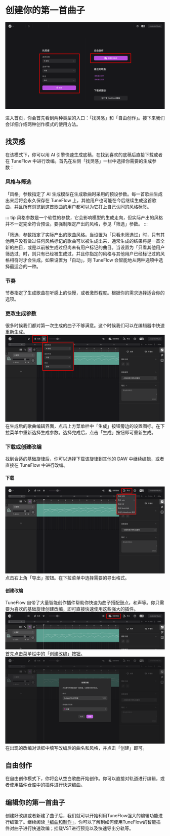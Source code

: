# 创建你的第一首曲子

![首页](./images/homepage.png)

进入首页，你会首先看到两种类型的入口：「找灵感」和「自由创作」。接下来我们会详细介绍两种创作模式的使用方法。

## 找灵感

在该模式下，你可以用 AI 引擎快速生成底稿，在找到喜欢的底稿后直接下载或者在 TuneFlow 中进行改编。首先在左侧「找灵感」一栏中选择你需要的生成参数：

### 风格与筛选

「风格」参数指定了 AI 生成模型在生成歌曲时采用的预设参数。每一首歌曲生成出来后将会永久保存在 TuneFlow 上，其他用户也可能在今后继续生成这首歌曲，并且所有浏览到这首歌曲的用户都可以为它打上自己认同的风格标签。

<!-- prettier-ignore-start -->
::: tip
风格参数是一个软性的参数，它会影响模型的生成走向，但实际产出的风格并不一定完全符合预设。要强制限定产出的风格，参见「筛选」参数。
:::
<!-- prettier-ignore-end -->

「筛选」参数指定了实际产出的歌曲风格。当设置为「只看未筛选过」时，只有其他用户没有做过任何风格标记的歌曲可以被生成出来，通常生成的结果将是一首全新的曲目，或是以前被生成过但尚未有用户标记的曲目。当设置为「只看其他用户筛选过」时，则只有已经被生成过，并且你指定的风格与其他用户已经标记过的风格相符时才会生成。如果设置为「自动」，则 TuneFlow 会智能地从两种选项中选择最适合的一种。

### 节奏

节奏指定了生成歌曲在听感上的快慢，或者激烈程度。根据你的需求选择适合你的选项。

### 更改生成参数

很多时候我们都对第一次生成的曲子不够满意。这个时候我们可以在编辑器中快速重新生成。 ![首页](./images/regenerate.png) 在生成后的歌曲编辑界面，点击上方菜单栏中「生成」按钮旁边的设置图标。在下拉菜单中重新选择生成参数。选择完成后，点击「生成」按钮即可重新生成。

### 下载或创建改编

找到合适的基础旋律后，你可以选择下载该旋律到其他的 DAW 中继续编辑，或者直接在 TuneFlow 中进行改编。

#### 下载

![首页](./images/download.png) 点击右上角「导出」按钮。在下拉菜单中选择需要的导出格式。

#### 创建改编

TuneFlow 自带了大量智能创作插件帮助你快速为曲子搭配鼓点，和声等。你只需要为喜欢的基础旋律创建改编，即可直接快速使用这些强大的插件。 ![首页](./images/rearrange1.png) 首先点击菜单栏中的「创建改编」按钮。 ![首页](./images/rearrange2.png) 在出现的改编对话框中填写改编后的曲名和风格，并点击「创建」即可。

## 自由创作

在自由创作模式下，你将会从空白歌曲开始创作。你可以直接对轨道进行编辑，或者使用插件仓库中的插件进行快速编曲。


## 编辑你的第一首曲子

创建好改编或者新建了曲子后，我们就可以开始利用TuneFlow强大的编辑功能进行编辑了。继续阅读[「编曲和制作」](/zh/editing-tracks/)，你可以了解到如何使用TuneFlow的智能插件对曲子进行快速改编；挂载VST进行预览以及快速导出分轨等。